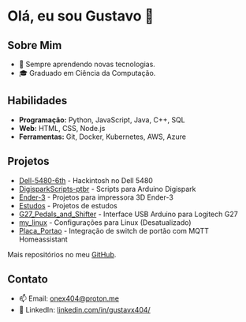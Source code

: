 # Olá, eu sou Gustavo 👋

## Sobre Mim

- 🌱 Sempre aprendendo novas tecnologias.
- 🎓 Graduado em Ciência da Computação.

## Habilidades

- **Programação:** Python, JavaScript, Java, C++, SQL
- **Web:** HTML, CSS, Node.js
- **Ferramentas:** Git, Docker, Kubernetes, AWS, Azure

## Projetos

- [Dell-5480-6th](https://github.com/gustavx404/Dell-5480-6th) - Hackintosh no Dell 5480
- [DigisparkScripts-ptbr](https://github.com/gustavx404/DigisparkScripts-ptbr) - Scripts para Arduino Digispark
- [Ender-3](https://github.com/gustavx404/Ender-3) - Projetos para impressora 3D Ender-3
- [Estudos](https://github.com/gustavx404/Estudos) - Projetos de estudos
- [G27_Pedals_and_Shifter](https://github.com/gustavx404/G27_Pedals_and_Shifter) - Interface USB Arduino para Logitech G27
- [my_linux](https://github.com/gustavx404/my_linux) - Configurações para Linux (Desatualizado)
- [Placa_Portao](https://github.com/gustavx404/Placa_Portao) - Integração de switch de portão com MQTT Homeassistant

Mais repositórios no meu [GitHub](https://github.com/gustavx404?tab=repositories).

## Contato

- 📫 Email: [onex404@proton.me](mailto:onex404@proton.me)
- 💼 LinkedIn: [linkedin.com/in/gustavx404/](https://www.linkedin.com/in/gustavx404/)
